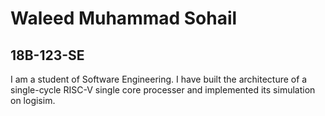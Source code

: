 # Waleed Muhammad Sohail
## 18B-123-SE
I am a student of Software Engineering. I have built the architecture of a single-cycle RISC-V single core processer and implemented its simulation on logisim.
